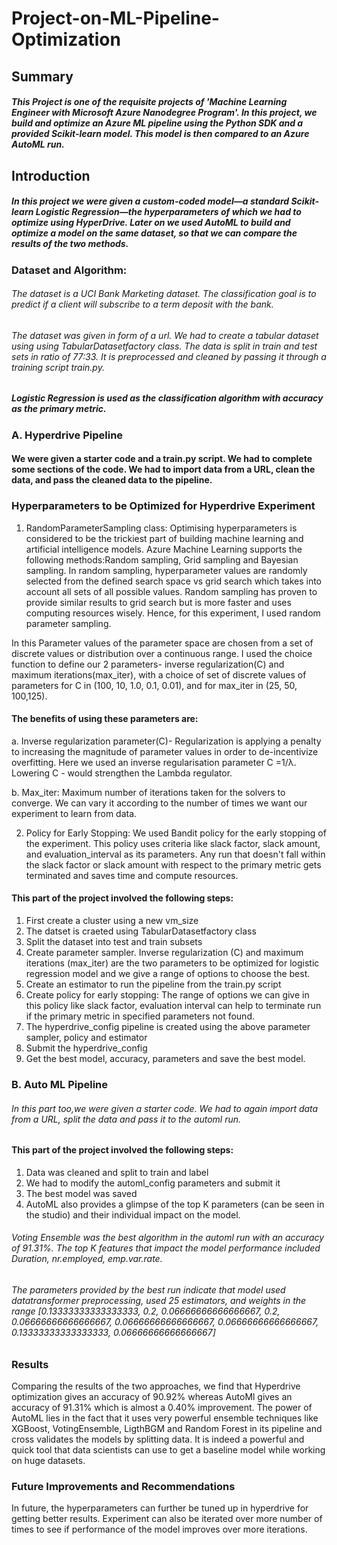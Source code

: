 # Project-on-ML-Pipeline-Optimization

## Summary
##### This Project is one of the requisite projects of 'Machine Learning Engineer with Microsoft Azure Nanodegree Program'. In this project, we build and optimize an Azure ML pipeline using the Python SDK and a provided Scikit-learn model. This model is then compared to an Azure AutoML run.

## Introduction
##### In this project we were given a custom-coded model—a standard Scikit-learn Logistic Regression—the hyperparameters of which we had to optimize using HyperDrive. Later on we used AutoML to build and optimize a model on the same dataset, so that we can compare the results of the two methods.

### Dataset and Algorithm:

###### The dataset is a UCI Bank Marketing dataset. The classification goal is to predict if a client will subscribe to a term deposit with the bank.

###### The dataset was given in form of a url. We had to create a tabular dataset using using TabularDatasetfactory class. The data is split in train and test sets in ratio of 77:33. It is preprocessed and cleaned by passing it through a training script train.py. 

##### Logistic Regression is used as the classification algorithm with accuracy as the primary metric.

### A. Hyperdrive Pipeline

#### We were given a starter code and a train.py script. We had to complete some sections of the code.  We had to import data from a URL, clean the data, and pass the cleaned data to the pipeline.

### Hyperparameters to be Optimized for Hyperdrive Experiment
1. RandomParameterSampling class:
Optimising hyperparameters is considered to be the trickiest part of building machine learning and artificial intelligence models. Azure Machine Learning supports the following methods:Random sampling, Grid sampling and Bayesian sampling. In random sampling, hyperparameter values are randomly selected from the defined search space vs grid search which takes into account all sets of  all possible values. Random sampling has proven to provide similar results to grid search but is more faster and uses computing resources wisely. Hence, for this experiment, I used random parameter sampling.

In this Parameter values of the parameter space are chosen from a set of discrete values or distribution over a continuous range. I used the choice function to define our 2 parameters- inverse regularization(C) and maximum iterations(max_iter), with a choice of set of discrete values of parameters for C in (100, 10, 1.0, 0.1, 0.01), and for max_iter in (25, 50, 100,125).

#### The benefits of using these parameters are:
 a. Inverse regularization parameter(C)- Regularization is applying a penalty to increasing the magnitude of parameter values in order to de-incentivize overfitting. Here we used an inverse regularisation parameter C =1/λ. Lowering C - would strengthen the Lambda regulator.
 
 b. Max_iter: Maximum number of iterations taken for the solvers to converge. We can vary it according to the number of times we want our experiment to learn from data.

2. Policy for Early Stopping: 
We used Bandit policy for the early stopping of the experiment. This policy uses criteria like slack factor, slack amount, and evaluation_interval as its parameters. Any run that doesn't fall within the slack factor or slack amount with respect to the primary metric gets terminated and saves time and compute resources.


#### This part of the project involved the following steps:

1. First create a cluster using a new vm_size
2. The datset is craeted using TabularDatasetfactory class 
3. Split the dataset into test and train subsets
4. Create parameter sampler. Inverse regularization (C) and maximum iterations (max_iter) are the two parameters to be optimized for logistic regression model and we give a range of options to choose the best.
5. Create an estimator to run the pipeline from the train.py script
6. Create policy for early stopping: The range of options we can give in this policy like slack factor, evaluation interval can help to terminate run if the primary metric in specified parameters not found.
7. The hyperdrive_config pipeline is created using the above parameter sampler, policy and estimator
8. Submit the hyperdrive_config
9. Get the best model, accuracy, parameters and save the best model.


### B. Auto ML Pipeline

###### In this part too,we were given a starter code.  We had to again import data from a URL, split the data and pass it to the automl run.

#### This part of the project involved the following steps:
1. Data was cleaned and split to train and label
2. We had to modify the automl_config parameters and submit it
3. The best model was saved 
4. AutoML also provides a glimpse of the top K parameters (can be seen in the studio) and their individual impact on the model.

######  Voting Ensemble was the best algorithm in the automl run with an accuracy of 91.31%. The top K features that impact the model performance included Duration, nr.employed, emp.var.rate.
######  The parameters provided by the best run indicate that model used datatransformer preprocessing, used 25 estimators, and weights in the range [0.13333333333333333, 0.2, 0.06666666666666667,  0.2, 0.06666666666666667,  0.06666666666666667, 0.06666666666666667, 0.13333333333333333, 0.06666666666666667]




### Results

Comparing the results of the two approaches, we find that Hyperdrive optimization gives an accuracy of 90.92% whereas AutoMl gives an accuracy of 91.31% which is almost a 0.40% improvement.
The power of AutoML lies in the fact that it uses very powerful ensemble techniques like XGBoost, VotingEnsemble, LigthBGM and Random Forest in its pipeline and cross validates the models by splitting data.
It is indeed a powerful and quick tool that data scientists can use to get a baseline model while working on huge datasets.


### Future Improvements and Recommendations

In future, the hyperparameters can further be tuned up in hyperdrive for getting better results. Experiment can also be iterated over more number of times to see if performance of the model improves over more iterations.




